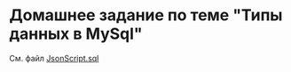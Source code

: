 # Домашнее задание по теме "Типы данных в MySql"

См. файл [JsonScript.sql](https://github.com/eugeniyas/otus-databases/blob/main/L22HW10/JsonScript.sql)
